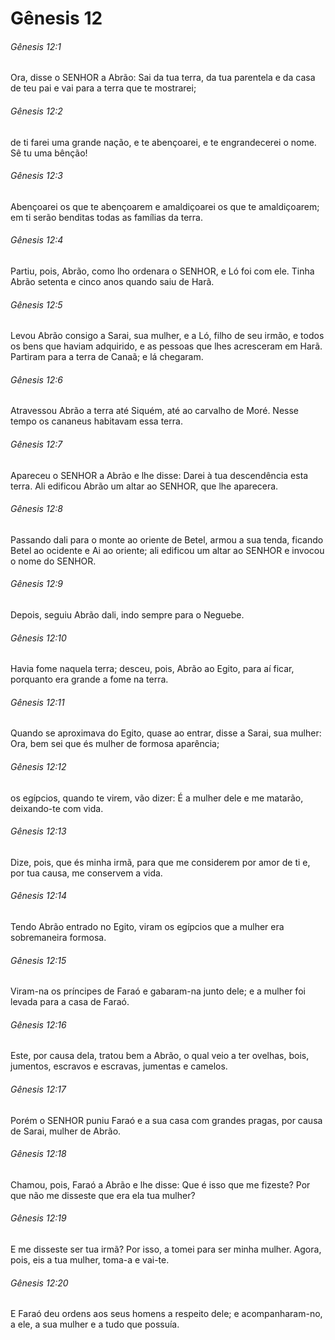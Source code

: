 # Gênesis 12

###### Gênesis 12:1

Ora, disse o SENHOR a Abrão: Sai da tua terra, da tua parentela e da casa de teu pai e vai para a terra que te mostrarei;

###### Gênesis 12:2

de ti farei uma grande nação, e te abençoarei, e te engrandecerei o nome. Sê tu uma bênção!

###### Gênesis 12:3

Abençoarei os que te abençoarem e amaldiçoarei os que te amaldiçoarem; em ti serão benditas todas as famílias da terra.

###### Gênesis 12:4

Partiu, pois, Abrão, como lho ordenara o SENHOR, e Ló foi com ele. Tinha Abrão setenta e cinco anos quando saiu de Harã.

###### Gênesis 12:5

Levou Abrão consigo a Sarai, sua mulher, e a Ló, filho de seu irmão, e todos os bens que haviam adquirido, e as pessoas que lhes acresceram em Harã. Partiram para a terra de Canaã; e lá chegaram.

###### Gênesis 12:6

Atravessou Abrão a terra até Siquém, até ao carvalho de Moré. Nesse tempo os cananeus habitavam essa terra.

###### Gênesis 12:7

Apareceu o SENHOR a Abrão e lhe disse: Darei à tua descendência esta terra. Ali edificou Abrão um altar ao SENHOR, que lhe aparecera.

###### Gênesis 12:8

Passando dali para o monte ao oriente de Betel, armou a sua tenda, ficando Betel ao ocidente e Ai ao oriente; ali edificou um altar ao SENHOR e invocou o nome do SENHOR.

###### Gênesis 12:9

Depois, seguiu Abrão dali, indo sempre para o Neguebe.

###### Gênesis 12:10

Havia fome naquela terra; desceu, pois, Abrão ao Egito, para aí ficar, porquanto era grande a fome na terra.

###### Gênesis 12:11

Quando se aproximava do Egito, quase ao entrar, disse a Sarai, sua mulher: Ora, bem sei que és mulher de formosa aparência;

###### Gênesis 12:12

os egípcios, quando te virem, vão dizer: É a mulher dele e me matarão, deixando-te com vida.

###### Gênesis 12:13

Dize, pois, que és minha irmã, para que me considerem por amor de ti e, por tua causa, me conservem a vida.

###### Gênesis 12:14

Tendo Abrão entrado no Egito, viram os egípcios que a mulher era sobremaneira formosa.

###### Gênesis 12:15

Viram-na os príncipes de Faraó e gabaram-na junto dele; e a mulher foi levada para a casa de Faraó.

###### Gênesis 12:16

Este, por causa dela, tratou bem a Abrão, o qual veio a ter ovelhas, bois, jumentos, escravos e escravas, jumentas e camelos.

###### Gênesis 12:17

Porém o SENHOR puniu Faraó e a sua casa com grandes pragas, por causa de Sarai, mulher de Abrão.

###### Gênesis 12:18

Chamou, pois, Faraó a Abrão e lhe disse: Que é isso que me fizeste? Por que não me disseste que era ela tua mulher?

###### Gênesis 12:19

E me disseste ser tua irmã? Por isso, a tomei para ser minha mulher. Agora, pois, eis a tua mulher, toma-a e vai-te.

###### Gênesis 12:20

E Faraó deu ordens aos seus homens a respeito dele; e acompanharam-no, a ele, a sua mulher e a tudo que possuía.

